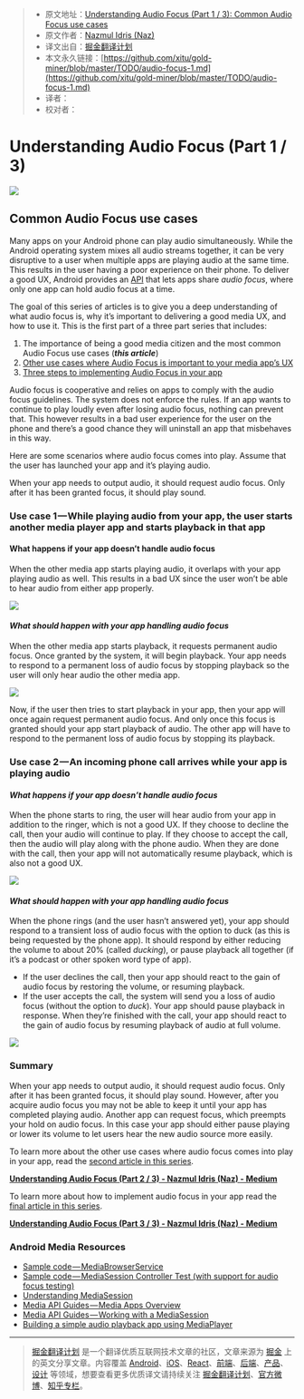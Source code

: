 > * 原文地址：[Understanding Audio Focus (Part 1 / 3): Common Audio Focus use cases](https://medium.com/google-developers/audio-focus-1-6b32689e4380)
> * 原文作者：[Nazmul Idris (Naz)](https://medium.com/@nazmul?source=post_header_lockup)
> * 译文出自：[掘金翻译计划](https://github.com/xitu/gold-miner)
> * 本文永久链接：[https://github.com/xitu/gold-miner/blob/master/TODO/audio-focus-1.md](https://github.com/xitu/gold-miner/blob/master/TODO/audio-focus-1.md)
> * 译者：
> * 校对者：

# Understanding Audio Focus (Part 1 / 3)

![](https://cdn-images-1.medium.com/max/2000/1*2_mUAwAihjBYMszQCCL0Mw.png)

## Common Audio Focus use cases

Many apps on your Android phone can play audio simultaneously. While the Android operating system mixes all audio streams together, it can be very disruptive to a user when multiple apps are playing audio at the same time. This results in the user having a poor experience on their phone. To deliver a good UX, Android provides an [API](https://developer.android.com/guide/topics/media-apps/audio-focus.html) that lets apps share _audio focus_, where only one app can hold audio focus at a time.

The goal of this series of articles is to give you a deep understanding of what audio focus is, why it’s important to delivering a good media UX, and how to use it. This is the first part of a three part series that includes:

1.  The importance of being a good media citizen and the most common Audio Focus use cases (**_this article_**)
2.  [Other use cases where Audio Focus is important to your media app’s UX](https://medium.com/@nazmul/audio-focus-2-42244043863a)
3.  [Three steps to implementing Audio Focus in your app](https://medium.com/@nazmul/audio-focus-3-cdc09da9c122)

Audio focus is cooperative and relies on apps to comply with the audio focus guidelines. The system does not enforce the rules. If an app wants to continue to play loudly even after losing audio focus, nothing can prevent that. This however results in a bad user experience for the user on the phone and there’s a good chance they will uninstall an app that misbehaves in this way.

Here are some scenarios where audio focus comes into play. Assume that the user has launched your app and it’s playing audio.

When your app needs to output audio, it should request audio focus. Only after it has been granted focus, it should play sound.

### Use case 1 — While playing audio from your app, the user starts another media player app and starts playback in that app

#### What happens if your app doesn’t handle audio focus

When the other media app starts playing audio, it overlaps with your app playing audio as well. This results in a bad UX since the user won’t be able to hear audio from either app properly.

![](https://cdn-images-1.medium.com/max/800/1*zaIB6fKmwSwhm_UM3Yox_A.png)

#### **_What should happen with your app handling audio focus_**

When the other media app starts playback, it requests permanent audio focus. Once granted by the system, it will begin playback. Your app needs to respond to a permanent loss of audio focus by stopping playback so the user will only hear audio the other media app.

![](https://cdn-images-1.medium.com/max/800/1*xk8Tio4_XxtmuoH9CK7qkQ.png)

Now, if the user then tries to start playback in your app, then your app will once again request permanent audio focus. And only once this focus is granted should your app start playback of audio. The other app will have to respond to the permanent loss of audio focus by stopping its playback.

### Use case 2 — An incoming phone call arrives while your app is playing audio

#### **_What happens if your app doesn’t handle audio focus_**

When the phone starts to ring, the user will hear audio from your app in addition to the ringer, which is not a good UX. If they choose to decline the call, then your audio will continue to play. If they choose to accept the call, then the audio will play along with the phone audio. When they are done with the call, then your app will not automatically resume playback, which is also not a good UX.

![](https://cdn-images-1.medium.com/max/1000/1*_HjTvrT4locQYp8LHIMVrA.png)

#### **_What should happen with your app handling audio focus_**

When the phone rings (and the user hasn’t answered yet), your app should respond to a transient loss of audio focus with the option to duck (as this is being requested by the phone app). It should respond by either reducing the volume to about 20% (called _ducking_), or pause playback all together (if it’s a podcast or other spoken word type of app).

*   If the user declines the call, then your app should react to the gain of audio focus by restoring the volume, or resuming playback.
*   If the user accepts the call, the system will send you a loss of audio focus (without the option to _duck_). Your app should pause playback in response. When they’re finished with the call, your app should react to the gain of audio focus by resuming playback of audio at full volume.

![](https://cdn-images-1.medium.com/max/1000/1*P1JDTh8I8XkDwXMPjGD2cg.png)

### Summary

When your app needs to output audio, it should request audio focus. Only after it has been granted focus, it should play sound. However, after you acquire audio focus you may not be able to keep it until your app has completed playing audio. Another app can request focus, which preempts your hold on audio focus. In this case your app should either pause playing or lower its volume to let users hear the new audio source more easily.

To learn more about the other use cases where audio focus comes into play in your app, read the [second article in this series](https://medium.com/@nazmul/audio-focus-2-42244043863a).

[**Understanding Audio Focus (Part 2 / 3) - Nazmul Idris (Naz) - Medium**](https://medium.com/@nazmul/audio-focus-2-42244043863a)

To learn more about how to implement audio focus in your app read the [final article in this series](https://medium.com/@nazmul/audio-focus-3-cdc09da9c122).

[**Understanding Audio Focus (Part 3 / 3) - Nazmul Idris (Naz) - Medium**](https://medium.com/@nazmul/audio-focus-3-cdc09da9c122)

### Android Media Resources

*   [Sample code — MediaBrowserService](https://github.com/googlesamples/android-MediaBrowserService)
*   [Sample code — MediaSession Controller Test (with support for audio focus testing)](https://github.com/googlesamples/android-media-controller)
*   [Understanding MediaSession](https://medium.com/google-developers/understanding-mediasession-part-1-3-e4d2725f18e4)
*   [Media API Guides — Media Apps Overview](https://developer.android.com/guide/topics/media-apps/media-apps-overview.html)
*   [Media API Guides — Working with a MediaSession](https://developer.android.com/guide/topics/media-apps/working-with-a-media-session.html)
*   [Building a simple audio playback app using MediaPlayer](https://medium.com/google-developers/building-a-simple-audio-app-in-android-part-1-3-c14d1a66e0f1)


---

> [掘金翻译计划](https://github.com/xitu/gold-miner) 是一个翻译优质互联网技术文章的社区，文章来源为 [掘金](https://juejin.im) 上的英文分享文章。内容覆盖 [Android](https://github.com/xitu/gold-miner#android)、[iOS](https://github.com/xitu/gold-miner#ios)、[React](https://github.com/xitu/gold-miner#react)、[前端](https://github.com/xitu/gold-miner#前端)、[后端](https://github.com/xitu/gold-miner#后端)、[产品](https://github.com/xitu/gold-miner#产品)、[设计](https://github.com/xitu/gold-miner#设计) 等领域，想要查看更多优质译文请持续关注 [掘金翻译计划](https://github.com/xitu/gold-miner)、[官方微博](http://weibo.com/juejinfanyi)、[知乎专栏](https://zhuanlan.zhihu.com/juejinfanyi)。
